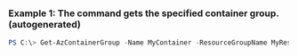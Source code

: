 ### Example 1: The command gets the specified container group. (autogenerated)
```powershell
PS C:\> Get-AzContainerGroup -Name MyContainer -ResourceGroupName MyResourceGroup
```


